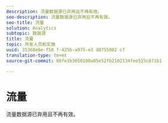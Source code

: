 ```yaml
---
description: 流量数据源已弃用且不再有效。
seo-description: 流量数据源已弃用且不再有效。
seo-title: 流量
solution: Analytics
subtopic: 数据源
title: 流量
topic: 开发人员和实施
uuid: 35368e6e-f58 f-425b-a975-e3 d8755002 c7
translation-type: tm+mt
source-git-commit: 86fe1b3650100a05e52fb2102134fee515c871b1

---
```



# 流量

流量数据源已弃用且不再有效。
